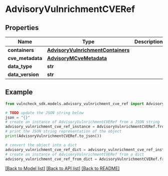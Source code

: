 # AdvisoryVulnrichmentCVERef


## Properties

Name | Type | Description | Notes
------------ | ------------- | ------------- | -------------
**containers** | [**AdvisoryVulnrichmentContainers**](AdvisoryVulnrichmentContainers.md) |  | [optional] 
**cve_metadata** | [**AdvisoryMCveMetadata**](AdvisoryMCveMetadata.md) |  | [optional] 
**data_type** | **str** |  | [optional] 
**data_version** | **str** |  | [optional] 

## Example

```python
from vulncheck_sdk.models.advisory_vulnrichment_cve_ref import AdvisoryVulnrichmentCVERef

# TODO update the JSON string below
json = "{}"
# create an instance of AdvisoryVulnrichmentCVERef from a JSON string
advisory_vulnrichment_cve_ref_instance = AdvisoryVulnrichmentCVERef.from_json(json)
# print the JSON string representation of the object
print(AdvisoryVulnrichmentCVERef.to_json())

# convert the object into a dict
advisory_vulnrichment_cve_ref_dict = advisory_vulnrichment_cve_ref_instance.to_dict()
# create an instance of AdvisoryVulnrichmentCVERef from a dict
advisory_vulnrichment_cve_ref_from_dict = AdvisoryVulnrichmentCVERef.from_dict(advisory_vulnrichment_cve_ref_dict)
```
[[Back to Model list]](../README.md#documentation-for-models) [[Back to API list]](../README.md#documentation-for-api-endpoints) [[Back to README]](../README.md)



